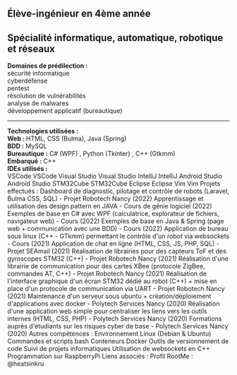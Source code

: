 <b>Élève-ingénieur en 4ème année</b><br>
-----------------
<b>Spécialité informatique, automatique, robotique et réseaux</b><br>
-----------------
<b>Domaines de prédilection :</b><br>
sécurité informatique<br>
cyberdéfense<br>
pentest<br>
résolution de vulnérabilités<br>
analyse de malwares<br>
développement applicatif (bureautique)<br>

-----------------
<b>Technologies utilisées :</b><br>
  <b>Web : </b>HTML, CSS (Bulma), Java (Spring)<br>
  <b>BDD :</b> MySQL<br>
<b>Bureautique :</b> C# (WPF) , Python (Tkinter) , C++ (Gtkmm)<br>
<b>Embarqué :</b> C++ <br>
<b>IDEs utilisés :</b><br>
VSCode VSCode
Visual Studio Visual Studio
IntelliJ IntelliJ
Android Studio Android Studio
STM32Cube STM32Cube
Eclipse Eclipse
Vim Vim
Projets effectués :
Dashboard de diagnostic, pilotage et contrôle de robots (Laravel, Bulma CSS, SQL) - Projet Robotech Nancy (2022)
Apprentissage et utilisation des design pattern en JAVA - Cours de génie logiciel (2022)
Exemples de base en C# avec WPF (calculatrice, explorateur de fichiers, navigateur web) - Cours (2022)
Exemples de base en Java & Spring (page web + communication avec une BDD) - Cours (2022)
Application de bureau sous linux (C++ - GTkmm) permettant le contrôle d'un robot via websockets - Cours (2021)
Application de chat en ligne (HTML, CSS, JS, PHP, SQL) - Projet SEAmail (2021)
Réalisation de librairies pour des capteurs ToF et des gyroscopes STM32 (C++) - Projet Robotech Nancy (2021)
Réalisation d'une librairie de communication pour des cartes XBee (protocole ZigBee, commandes AT, C++) - Projet Robotech Nancy (2021)
Réalisation de l'interface graphique d'un écran STM32 dédié au robot (C++) + mise en place d'un protocole de communication via UART - Projet Robotech Nancy (2021)
Maintenance d'un serveur sous ubuntu + création/déploiement d'applications avec docker - Polytech Services Nancy (2020)
Réalisation d'une application web simple pour centraliser les liens vers les outils internes (HTML, CSS, PHP) - Polytech Services Nancy (2020)
Formations auprès d'étudiants sur les risques cyber de base - Polytech Services Nancy (2020)
Autres compétences :
Environnement Linux (Debian & Ubuntu)
Commandes et scripts bash
Conteneurs Docker
Outils de versionnement de code
Suivi de projets informatiques
Utilisation de websockets en C++
Programmation sur RaspberryPi
Liens associés :
Profil RootMe : @heatsinkru
